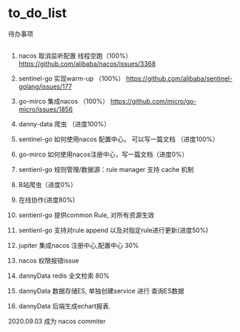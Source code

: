 # to_do_list
待办事项

##
1. nacos 取消监听配置 线程空跑（100%）
https://github.com/alibaba/nacos/issues/3368

2. sentinel-go 实现warm-up （100%）
https://github.com/alibaba/sentinel-golang/issues/177

3. go-mirco 集成nacos （100%）
https://github.com/micro/go-micro/issues/1856

4. danny-data 爬虫 （进度100%）

5. sentinel-go 如何使用nacos 配置中心。 可以写一篇文档 （进度100%）

6. go-mirco 如何使用nacos注册中心，写一篇文档（进度0%）

7. sentienl-go 规则管理/数据源：rule manager 支持 cache 机制

8. B站爬虫（进度0%）

9. 在线协作(进度80%)

10. sentienl-go 提供common Rule, 对所有资源生效

11. sentienl-go 支持对rule append 以及对指定rule进行更新(进度50%)

12. jupiter 集成nacos 注册中心,配置中心 30%

13. nacos 权限报错issue

14. dannyData redis 全文检索 80%

15. dannyData 数据存储ES, 单独创建service 进行 查询ES数据

16. dannyData 后端生成echart报表.

2020.09.03 成为 nacos commiter
